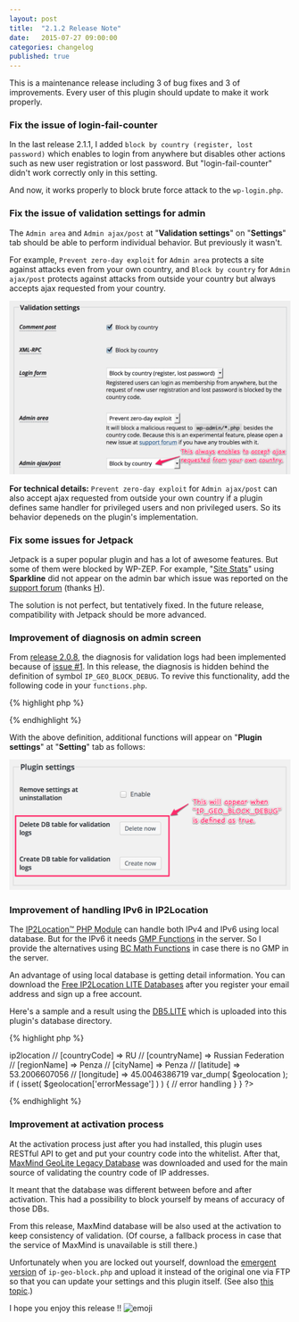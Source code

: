 ```yaml
---
layout: post
title:  "2.1.2 Release Note"
date:   2015-07-27 09:00:00
categories: changelog
published: true
---
```


This is a maintenance release including 3 of bug fixes and 3 of improvements.
Every user of this plugin should update to make it work properly.

<!--more-->

### Fix the issue of login-fail-counter ###

In the last release 2.1.1, I added `block by country (register, lost password)`
which enables to login from anywhere but disables other actions such as new 
user registration or lost password. But "login-fail-counter" didn't work 
correctly only in this setting.

And now, it works properly to block brute force attack to the `wp-login.php`.

### Fix the issue of validation settings for admin ###

The `Admin area` and `Admin ajax/post` at "**Validation settings**" on 
"**Settings**" tab should be able to perform individual behavior. But 
previously it wasn't.

For example, `Prevent zero-day exploit` for `Admin area` protects a site 
against attacks even from your own country, and `Block by country` for 
`Admin ajax/post` protects against attacks from outside your country but 
always accepts ajax requested from your country.

![Validation settings](/img/2015-07/settings-admin.png
 "Validation settings"
)

<div class="alert alert-info" role="alert">
<strong>For technical details:</strong>
<code>Prevent zero-day exploit</code> for <code>Admin ajax/post</code> can 
also accept ajax requested from outside your own country if a plugin defines 
same handler for privileged users and non privileged users. So its behavior 
depeneds on the plugin's implementation.
</div>

### Fix some issues for Jetpack ###

Jetpack is a super popular plugin and has a lot of awesome features. But some 
of them were blocked by WP-ZEP. For example, "[Site Stats][SiteStats]" using 
**Sparkline** did not appear on the admin bar which issue was reported on the 
[support forum][issue-jet] (thanks [H][TH-WP-ORG]).

The solution is not perfect, but tentatively fixed. In the future release, 
compatibility with Jetpack should be more advanced.

### Improvement of diagnosis on admin screen ###

From [release 2.0.8][2.0.8], the diagnosis for validation logs had been 
implemented because of [issue #1][issue1]. In this release, the diagnosis is 
hidden behind the definition of symbol `IP_GEO_BLOCK_DEBUG`. To revive this 
functionality, add the following code in your `functions.php`.

{% highlight php %}
<?php define( 'IP_GEO_BLOCK_DEBUG', true ); ?>
{% endhighlight %}

With the above definition, additional functions will appear on 
"**Plugin settings**" at "**Setting**" tab as follows:

![Plugin settings](/img/2015-07/plugin-settings.png
 "Plugin settings"
)

### Improvement of handling IPv6 in IP2Location ###

The [IP2Location&trade; PHP Module][IP2-PHP] can handle both IPv4 and IPv6 
using local database. But for the IPv6 it needs [GMP Functions][GMP] in the 
server. So I provide the alternatives using [BC Math Functions][BC-Math] in 
case there is no GMP in the server.

An advantage of using local database is getting detail information. You can 
download the [Free IP2Location LITE Databases][IP2-LITE] after you register 
your email address and sign up a free account.

Here's a sample and a result using the [DB5.LITE][DB5-LITE] which is uploaded 
into this plugin's database directory.

{% highlight php %}
<?php
/**
 * Set the path to the IP2Location Lite Database.
 *
 */
function my_ip2location_path( $path ) {
    return WP_PLUGIN_DIR . '/ip-geo-block/database/IP2LOCATION-LITE-DB5.IPV6.BIN';
}
add_filter( 'ip-geo-block-ip2location-path', 'my_ip2location_path' );

/**
 * Get the geolocation information of specific IP address.
 *
 */
function my_geolocation() {
    // IP_Geo_Block::get_geolocation(
    //    $ip = NULL, $providers = array(), $callback = 'get_country'
    // );
    //
    // @param string $ip IP address / default: $_SERVER['REMOTE_ADDR']
    // @param array  $providers list of providers / ex: array( 'ipinfo.io' )
    // @param string $callback geolocation function / ex: 'get_location'
    // @return array country code and so on
    $geolocation = IP_Geo_Block::get_geolocation(
        '5.165.178.77', array( 'ip2location' ), 'get_location'
    );

    // [provider] => ip2location
    // [countryCode] => RU
    // [countryName] => Russian Federation
    // [regionName] => Penza
    // [cityName] => Penza
    // [latitude] => 53.2006607056
    // [longitude] => 45.0046386719
    var_dump( $geolocation );

    if ( isset( $geolocation['errorMessage'] ) ) {
        // error handling
    }
}
?>
{% endhighlight %}

### Improvement at activation process ###

At the activation process just after you had installed, this plugin uses 
RESTful API to get and put your country code into the whitelist. After that, 
[MaxMind GeoLite Legacy Database][GeoLite] was downloaded and used for the 
main source of validating the country code of IP addresses.

It meant that the database was different between before and after activation.
This had a possibility to block yourself by means of accuracy of those DBs.

<!-- https://wordpress.org/support/topic/doesnt-work-249 -->

From this release, MaxMind database will be also used at the activation to 
keep consistency of validation. (Of course, a fallback process in case that 
the service of MaxMind is unavailable is still there.)

Unfortunately when you are locked out yourself, download the 
[emergent version][Special] of `ip-geo-block.php` and upload it instead of the 
original one via FTP so that you can update your settings and this plugin itself.
(See also [this topic][Topic].)

I hope you enjoy this release !! <span class="emoji">
![emoji](https://assets-cdn.github.com/images/icons/emoji/unicode/1f604.png)
</span>

[2.0.8]:     /changelog/release-2.0.8.html "2.0.8 Release Note"
[issue1]:    https://github.com/tokkonopapa/WordPress-IP-Geo-Block/issues/1 "IP Geo Block not providing logs #1"
[GMP]:       http://php.net/manual/ref.gmp.php "PHP: GMP Functions - Manual"
[BC-Math]:   http://php.net/manual/ref.bc.php "PHP: BC Math Functions - Manual"
[IP2-PHP]:   http://www.ip2location.com/developers/php "PHP Module | IP2Location.com"
[IP2-LITE]:  http://lite.ip2location.com/ "Free IP Geolocation Database"
[DB5-LITE]:  http://lite.ip2location.com/database-ip-country-region-city-latitude-longitude "Free IP2Location LITE IP-COUNTRY-REGION-CITY-LATITUDE-LONGITUDE"
[GeoLite]:   http://dev.maxmind.com/geoip/legacy/geolite/ "GeoLite Legacy Downloadable Databases « Maxmind Developer Site"
[Special]:   https://gist.github.com/tokkonopapa/c16fe2dfe31e28b092ce "IP Geo Block Emergency"
[Topic]:     https://wordpress.org/support/topic/when-i-activate-after-install-i-cannot-access-at-all-wordpress-nor-the-plugin "WordPress › Support » When I activate after install, I cannot access at all - wordpress nor the plugin"
[SiteStats]: https://en.support.wordpress.com/stats/ "Stats - Support - WordPress.com"
[issue-jet]: https://wordpress.org/support/topic/admin-area-prevent-zero-day-exploit-incompatible-with-jetpack-site-stats-in-a "WordPress › Support » Admin area - Prevent zero-day exploit: Incompatible with Jetpack Site Stats in A"
[TH-WP-ORG]: https://wordpress.org/support/profile/thwordpressorg "WordPress › Support » THWordPressOrg"
